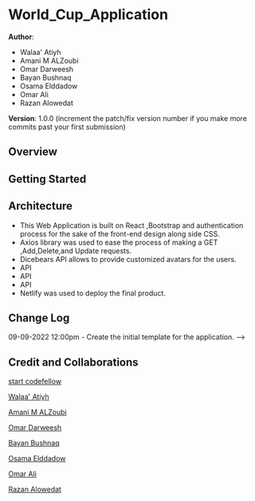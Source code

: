 # World_Cup_Application

**Author**: 
* Walaa' Atiyh
* Amani M ALZoubi
* Omar Darweesh
* Bayan Bushnaq
* Osama Elddadow
* Omar Ali
* Razan Alowedat

**Version**: 1.0.0 (increment the patch/fix version number if you make more commits past your first submission)

## Overview
<!-- Provide a high level overview of what this application is and why you are building it, beyond the fact that it's an assignment for this class. (i.e. What's your problem domain?) -->

## Getting Started
<!-- What are the steps that a user must take in order to build this app on their own machine and get it running? -->

## Architecture
* This Web Application is built on React ,Bootstrap and authentication process for the sake of the front-end design along side CSS.
* Axios library was used to ease the process of making a GET ,Add,Delete,and Update requests.
* Dicebears API allows to provide customized avatars for the users.
* API
* API
* API
* Netlify was used to deploy the final product.


## Change Log
09-09-2022 12:00pm - Create the initial template for the application. -->

## Credit and Collaborations
<!-- Give credit (and a link) to other people or resources that helped you build this application. -->
[start codefellow](https://github.com/codefellows/can-of-books-backend-template)

[Walaa' Atiyh](https://github.com/WalaaAtiah)

[Amani M ALZoubi](https://github.com/amani51)

[Omar Darweesh]()

[Bayan Bushnaq]()

[Osama Elddadow]()

[ Omar Ali]()

[Razan Alowedat]()


